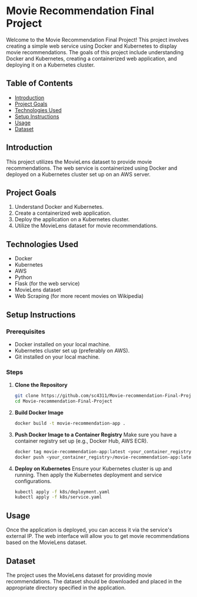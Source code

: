 # Movie Recommendation Final Project

Welcome to the Movie Recommendation Final Project! This project involves creating a simple web service using Docker and Kubernetes to display movie recommendations. The goals of this project include understanding Docker and Kubernetes, creating a containerized web application, and deploying it on a Kubernetes cluster.

## Table of Contents

- [Introduction](#introduction)
- [Project Goals](#project-goals)
- [Technologies Used](#technologies-used)
- [Setup Instructions](#setup-instructions)
- [Usage](#usage)
- [Dataset](#dataset)

## Introduction

This project utilizes the MovieLens dataset to provide movie recommendations. The web service is containerized using Docker and deployed on a Kubernetes cluster set up on an AWS server.

## Project Goals

1. Understand Docker and Kubernetes.
2. Create a containerized web application.
3. Deploy the application on a Kubernetes cluster.
4. Utilize the MovieLens dataset for movie recommendations.

## Technologies Used

- Docker
- Kubernetes
- AWS
- Python
- Flask (for the web service)
- MovieLens dataset
- Web Scraping (for more recent movies on Wikipedia)

## Setup Instructions

### Prerequisites

- Docker installed on your local machine.
- Kubernetes cluster set up (preferably on AWS).
- Git installed on your local machine.

### Steps

1. **Clone the Repository**

   ```bash
   git clone https://github.com/sc4311/Movie-recommendation-Final-Project.git
   cd Movie-recommendation-Final-Project
2. **Build Docker Image**
   ```bash
   docker build -t movie-recommendation-app .
3. **Push Docker Image to a Container Registry**
   Make sure you have a container registry set up (e.g., Docker Hub, AWS ECR).
   ```bash
   docker tag movie-recommendation-app:latest <your_container_registry>/movie-recommendation-app:latest
   docker push <your_container_registry>/movie-recommendation-app:latest
4. **Deploy on Kubernetes**
   Ensure your Kubernetes cluster is up and running. Then apply the Kubernetes deployment and service configurations.
   ```bash
   kubectl apply -f k8s/deployment.yaml
   kubectl apply -f k8s/service.yaml
   
  ## Usage
  Once the application is deployed, you can access it via the service's external IP. The web interface will allow you to get movie recommendations based on the MovieLens dataset.
  
  ## Dataset
  The project uses the MovieLens dataset for providing movie recommendations. The dataset should be downloaded and placed in the appropriate directory specified in the application.
